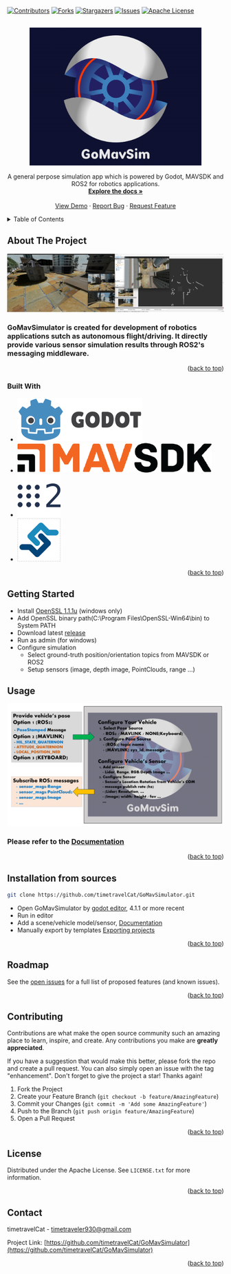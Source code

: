 
<a name="readme-top"></a>

<!-- PROJECT SHIELDS -->
[![Contributors][contributors-shield]][contributors-url]
[![Forks][forks-shield]][forks-url]
[![Stargazers][stars-shield]][stars-url]
[![Issues][issues-shield]][issues-url]
[![Apache License][license-shield]][license-url]

<!-- PROJECT LOGO -->
<br />
<div align="center">
  <a href="https://github.com/timetravelCat/GoMavSimulator">
    <img src="assets/icon/GoMavSimulator.png" alt="Logo" width="400" height="320">
  </a>

  <p align="center">
    A general perpose simulation app which is powered by Godot, MAVSDK and ROS2 for robotics applications.
    <br />
    <a href="https://github.com/timetravelCat/GoMavSimulator/tree/main/docs"><strong>Explore the docs »</strong></a>
    <br />
    <br />
    <a href="https://github.com/timetravelCat/GoMavSimulator">View Demo</a>
    ·
    <a href="https://github.com/timetravelCat/GoMavSimulator/issues">Report Bug</a>
    ·
    <a href="https://github.com/timetravelCat/GoMavSimulator/issues">Request Feature</a>
  </p>
</div>

<!-- TABLE OF CONTENTS -->
<details>
  <summary>Table of Contents</summary>
  <ol>
    <li>
      <a href="#about-the-project">About The Project</a>
      <ul>
        <li><a href="#built-with">Built With</a></li>
      </ul>
    </li>
    <li>
      <a href="#getting-started">Getting Started</a>
    </li>
    <li><a href="#usage">Usage</a></li>
    <li><a href="#installation-from-sources">Installation from sources</a></li>
    <li><a href="#roadmap">Roadmap</a></li>
    <li><a href="#contributing">Contributing</a></li>
    <li><a href="#license">License</a></li>
    <li><a href="#contact">Contact</a></li>
  </ol>
</details>

<!-- ABOUT THE PROJECT -->
## About The Project

![Product Name Screen Shot][product-screenshot]

### GoMavSimulator is created for development of robotics applications sutch as autonomous flight/driving. It directly provide various sensor simulation results through ROS2's messaging middleware.

<p align="right">(<a href="#readme-top">back to top</a>)</p>



### Built With

* [![Godot][Godot.com]][Godot-url]
* [![MAVSDK][MAVSDK.com]][MAVSDK-url]
* [![ROS2][ros2.com]][ros2-url]
* [![fastDDS][fastdds.com]][fastdds-url]

<p align="right">(<a href="#readme-top">back to top</a>)</p>

<!-- GETTING STARTED -->
## Getting Started
- Install [OpenSSL 1.1.1u](https://slproweb.com/products/Win32OpenSSL.html) (windows only)
- Add OpenSSL binary path(C:\Program Files\OpenSSL-Win64\bin\) to System PATH
- Download latest [release](https://github.com/timetravelCat/GoMavSimulator/releases/)
- Run as admin (for windows)
- Configure simulation
  - Select ground-truth position/orientation topics from MAVSDK or ROS2
  - Setup sensors (image, depth image, PointClouds, range ...)

<!-- USAGE EXAMPLES -->
## Usage

![Usage Scenario][usage-screenshot]
### Please refer to the [Documentation](docs/README.md)

<p align="right">(<a href="#readme-top">back to top</a>)</p>


## Installation from sources

```bash
git clone https://github.com/timetravelCat/GoMavSimulator.git
```
- Open GoMavSimulator by [godot editor](https://godotengine.org/), 4.1.1 or more recent
- Run in editor 
- Add a scene/vehicle model/sensor, [Documentation](https://example.com)
- Manually export by templates [Exporting projects](https://docs.godotengine.org/en/stable/tutorials/export/exporting_projects.html)

<p align="right">(<a href="#readme-top">back to top</a>)</p>

<!-- ROADMAP -->
## Roadmap
See the [open issues](https://github.com/timetravelCat/GoMavSimulator/issues) for a full list of proposed features (and known issues).

<p align="right">(<a href="#readme-top">back to top</a>)</p>



<!-- CONTRIBUTING -->
## Contributing

Contributions are what make the open source community such an amazing place to learn, inspire, and create. Any contributions you make are **greatly appreciated**.

If you have a suggestion that would make this better, please fork the repo and create a pull request. You can also simply open an issue with the tag "enhancement".
Don't forget to give the project a star! Thanks again!

1. Fork the Project
2. Create your Feature Branch (`git checkout -b feature/AmazingFeature`)
3. Commit your Changes (`git commit -m 'Add some AmazingFeature'`)
4. Push to the Branch (`git push origin feature/AmazingFeature`)
5. Open a Pull Request

<p align="right">(<a href="#readme-top">back to top</a>)</p>



<!-- LICENSE -->
## License

Distributed under the Apache License. See `LICENSE.txt` for more information.

<p align="right">(<a href="#readme-top">back to top</a>)</p>



<!-- CONTACT -->
## Contact

timetravelCat - timetraveler930@gmail.com

Project Link: [https://github.com/timetravelCat/GoMavSimulator](https://github.com/timetravelCat/GoMavSimulator)

<p align="right">(<a href="#readme-top">back to top</a>)</p>


<!-- MARKDOWN LINKS & IMAGES -->
<!-- https://www.markdownguide.org/basic-syntax/#reference-style-links -->
[contributors-shield]: https://img.shields.io/github/contributors/timetravelCat/GoMavSimulator.svg?style=for-the-badge
[contributors-url]: https://github.com/timetravelCat/GoMavSimulator/graphs/contributors
[forks-shield]: https://img.shields.io/github/forks/timetravelCat/GoMavSimulator.svg?style=for-the-badge
[forks-url]: https://github.com/timetravelCat/GoMavSimulator/network/members
[stars-shield]: https://img.shields.io/github/stars/timetravelCat/GoMavSimulator.svg?style=for-the-badge
[stars-url]: https://github.com/timetravelCat/GoMavSimulator/stargazers
[issues-shield]: https://img.shields.io/github/issues/timetravelCat/GoMavSimulator.svg?style=for-the-badge
[issues-url]: https://github.com/timetravelCat/GoMavSimulator/issues
[license-shield]: https://img.shields.io/github/license/timetravelCat/GoMavSimulator.svg?style=for-the-badge
[license-url]: https://github.com/timetravelCat/GoMavSimulator/blob/main/LICENSE.txt
[product-screenshot]: docs/screenshots/GoMavSimulatorUsage.png
[usage-screenshot]: docs/screenshots/SimpleUsage.png

[Godot.com]: extra/logo_godot.png
[Godot-url]: https://godotengine.org
[MAVSDK.com]: extra/logo_mavsdk.png
[MAVSDK-url]: https://mavsdk.mavlink.io/main/en
[ros2.com]: extra/logo_ros2.png
[ros2-url]: https://docs.ros.org
[fastdds.com]: extra/logo_fastdds.png
[fastdds-url]: https://www.eprosima.com
